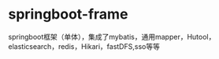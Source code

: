 # springboot-frame
springboot框架（单体），集成了mybatis，通用mapper，Hutool，elasticsearch，redis，Hikari，fastDFS,sso等等
